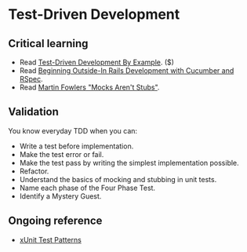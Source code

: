 Test-Driven Development
=======================

Critical learning
-----------------

* Read [Test-Driven Development By Example](http://www.amazon.com/Test-Driven-Development-By-Example/dp/0321146530). ($)
* Read [Beginning Outside-In Rails Development with Cucumber and RSpec](http://blog.carbonfive.com/2012/02/14/beginning-outside-in-rails-development-with-cucumber-and-rspec/).
* Read [Martin Fowlers "Mocks Aren't Stubs"](http://martinfowler.com/articles/mocksArentStubs.html).

Validation
----------

You know everyday TDD when you can:

* Write a test before implementation.
* Make the test error or fail.
* Make the test pass by writing the simplest implementation possible.
* Refactor.
* Understand the basics of mocking and stubbing in unit tests.
* Name each phase of the Four Phase Test.
* Identify a Mystery Guest.

Ongoing reference
-----------------

* [xUnit Test Patterns](http://xunitpatterns.com)
